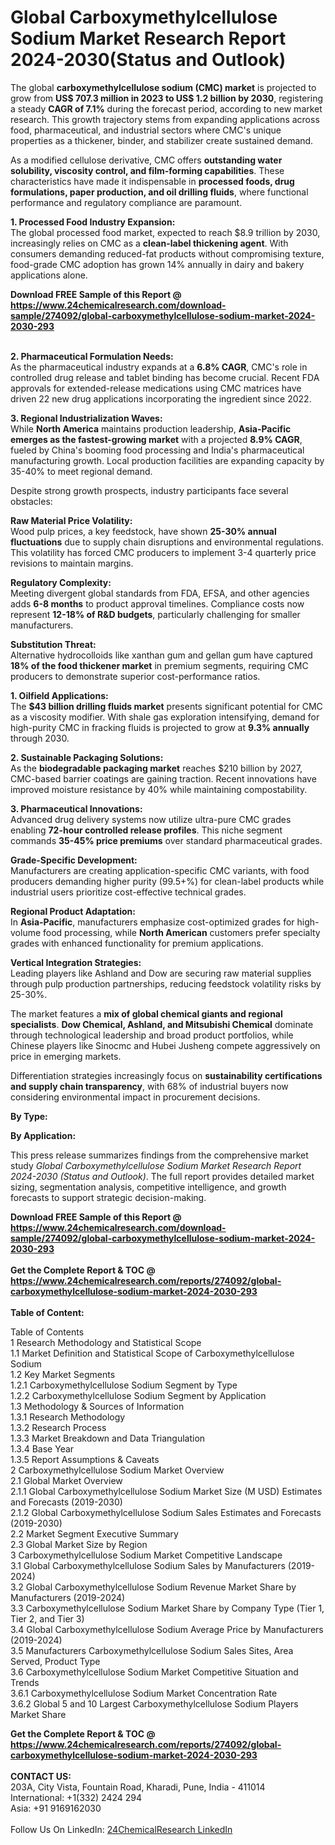 <h1>Global Carboxymethylcellulose Sodium Market Research Report 2024-2030(Status and Outlook)</h1><p>The global <strong>carboxymethylcellulose sodium (CMC) market</strong> is projected to grow from <strong>US$ 707.3 million in 2023 to US$ 1.2 billion by 2030</strong>, registering a steady <strong>CAGR of 7.1%</strong> during the forecast period, according to new market research. This growth trajectory stems from expanding applications across food, pharmaceutical, and industrial sectors where CMC's unique properties as a thickener, binder, and stabilizer create sustained demand.</p><p>As a modified cellulose derivative, CMC offers <strong>outstanding water solubility, viscosity control, and film-forming capabilities</strong>. These characteristics have made it indispensable in <strong>processed foods, drug formulations, paper production, and oil drilling fluids</strong>, where functional performance and regulatory compliance are paramount.</p><p><strong>1. Processed Food Industry Expansion:</strong><br>
The global processed food market, expected to reach $8.9 trillion by 2030, increasingly relies on CMC as a <strong>clean-label thickening agent</strong>. With consumers demanding reduced-fat products without compromising texture, food-grade CMC adoption has grown 14% annually in dairy and bakery applications alone.</p><div><b>Download FREE Sample of this Report @ 
            <a href="https://www.24chemicalresearch.com/download-sample/274092/global-carboxymethylcellulose-sodium-market-2024-2030-293">
            https://www.24chemicalresearch.com/download-sample/274092/global-carboxymethylcellulose-sodium-market-2024-2030-293</a></b></div><br><p><strong>2. Pharmaceutical Formulation Needs:</strong><br>
As the pharmaceutical industry expands at a <strong>6.8% CAGR</strong>, CMC's role in controlled drug release and tablet binding has become crucial. Recent FDA approvals for extended-release medications using CMC matrices have driven 22 new drug applications incorporating the ingredient since 2022.</p><p><strong>3. Regional Industrialization Waves:</strong><br>
While <strong>North America</strong> maintains production leadership, <strong>Asia-Pacific emerges as the fastest-growing market</strong> with a projected <strong>8.9% CAGR</strong>, fueled by China's booming food processing and India's pharmaceutical manufacturing growth. Local production facilities are expanding capacity by 35-40% to meet regional demand.</p><p>Despite strong growth prospects, industry participants face several obstacles:</p><p><strong>Raw Material Price Volatility:</strong><br>
	Wood pulp prices, a key feedstock, have shown <strong>25-30% annual fluctuations</strong> due to supply chain disruptions and environmental regulations. This volatility has forced CMC producers to implement 3-4 quarterly price revisions to maintain margins.</p><p><strong>Regulatory Complexity:</strong><br>
	Meeting divergent global standards from FDA, EFSA, and other agencies adds <strong>6-8 months</strong> to product approval timelines. Compliance costs now represent <strong>12-18% of R&amp;D budgets</strong>, particularly challenging for smaller manufacturers.</p><p><strong>Substitution Threat:</strong><br>
	Alternative hydrocolloids like xanthan gum and gellan gum have captured <strong>18% of the food thickener market</strong> in premium segments, requiring CMC producers to demonstrate superior cost-performance ratios.</p><p><strong>1. Oilfield Applications:</strong><br>
The <strong>$43 billion drilling fluids market</strong> presents significant potential for CMC as a viscosity modifier. With shale gas exploration intensifying, demand for high-purity CMC in fracking fluids is projected to grow at <strong>9.3% annually</strong> through 2030.</p><p><strong>2. Sustainable Packaging Solutions:</strong><br>
As the <strong>biodegradable packaging market</strong> reaches $210 billion by 2027, CMC-based barrier coatings are gaining traction. Recent innovations have improved moisture resistance by 40% while maintaining compostability.</p><p><strong>3. Pharmaceutical Innovations:</strong><br>
Advanced drug delivery systems now utilize ultra-pure CMC grades enabling <strong>72-hour controlled release profiles</strong>. This niche segment commands <strong>35-45% price premiums</strong> over standard pharmaceutical grades.</p><p><strong>Grade-Specific Development:</strong><br>
	Manufacturers are creating application-specific CMC variants, with food producers demanding higher purity (99.5+%) for clean-label products while industrial users prioritize cost-effective technical grades.</p><p><strong>Regional Product Adaptation:</strong><br>
	In <strong>Asia-Pacific</strong>, manufacturers emphasize cost-optimized grades for high-volume food processing, while <strong>North American</strong> customers prefer specialty grades with enhanced functionality for premium applications.</p><p><strong>Vertical Integration Strategies:</strong><br>
	Leading players like Ashland and Dow are securing raw material supplies through pulp production partnerships, reducing feedstock volatility risks by 25-30%.</p><p>The market features a <strong>mix of global chemical giants and regional specialists</strong>. <strong>Dow Chemical, Ashland, and Mitsubishi Chemical</strong> dominate through technological leadership and broad product portfolios, while Chinese players like Sinocmc and Hubei Jusheng compete aggressively on price in emerging markets.</p><p>Differentiation strategies increasingly focus on <strong>sustainability certifications and supply chain transparency</strong>, with 68% of industrial buyers now considering environmental impact in procurement decisions.</p><p><strong>By Type:</strong></p><p><strong>By Application:</strong></p><p>This press release summarizes findings from the comprehensive market study <em>Global Carboxymethylcellulose Sodium Market Research Report 2024-2030 (Status and Outlook)</em>. The full report provides detailed market sizing, segmentation analysis, competitive intelligence, and growth forecasts to support strategic decision-making.</p><div><b>Download FREE Sample of this Report @ 
            <a href="https://www.24chemicalresearch.com/download-sample/274092/global-carboxymethylcellulose-sodium-market-2024-2030-293">
            https://www.24chemicalresearch.com/download-sample/274092/global-carboxymethylcellulose-sodium-market-2024-2030-293</a></b></div><br><div><b>Get the Complete Report & TOC @ 
            <a href="https://www.24chemicalresearch.com/reports/274092/global-carboxymethylcellulose-sodium-market-2024-2030-293">
            https://www.24chemicalresearch.com/reports/274092/global-carboxymethylcellulose-sodium-market-2024-2030-293</a></b></div><br>
            <b>Table of Content:</b><p>Table of Contents<br />
1 Research Methodology and Statistical Scope<br />
1.1 Market Definition and Statistical Scope of Carboxymethylcellulose Sodium<br />
1.2 Key Market Segments<br />
1.2.1 Carboxymethylcellulose Sodium Segment by Type<br />
1.2.2 Carboxymethylcellulose Sodium Segment by Application<br />
1.3 Methodology & Sources of Information<br />
1.3.1 Research Methodology<br />
1.3.2 Research Process<br />
1.3.3 Market Breakdown and Data Triangulation<br />
1.3.4 Base Year<br />
1.3.5 Report Assumptions & Caveats<br />
2 Carboxymethylcellulose Sodium Market Overview<br />
2.1 Global Market Overview<br />
2.1.1 Global Carboxymethylcellulose Sodium Market Size (M USD) Estimates and Forecasts (2019-2030)<br />
2.1.2 Global Carboxymethylcellulose Sodium Sales Estimates and Forecasts (2019-2030)<br />
2.2 Market Segment Executive Summary<br />
2.3 Global Market Size by Region<br />
3 Carboxymethylcellulose Sodium Market Competitive Landscape<br />
3.1 Global Carboxymethylcellulose Sodium Sales by Manufacturers (2019-2024)<br />
3.2 Global Carboxymethylcellulose Sodium Revenue Market Share by Manufacturers (2019-2024)<br />
3.3 Carboxymethylcellulose Sodium Market Share by Company Type (Tier 1, Tier 2, and Tier 3)<br />
3.4 Global Carboxymethylcellulose Sodium Average Price by Manufacturers (2019-2024)<br />
3.5 Manufacturers Carboxymethylcellulose Sodium Sales Sites, Area Served, Product Type<br />
3.6 Carboxymethylcellulose Sodium Market Competitive Situation and Trends<br />
3.6.1 Carboxymethylcellulose Sodium Market Concentration Rate<br />
3.6.2 Global 5 and 10 Largest Carboxymethylcellulose Sodium Players Market Share </p><div><b>Get the Complete Report & TOC @ 
            <a href="https://www.24chemicalresearch.com/reports/274092/global-carboxymethylcellulose-sodium-market-2024-2030-293">
            https://www.24chemicalresearch.com/reports/274092/global-carboxymethylcellulose-sodium-market-2024-2030-293</a></b></div><br><b>CONTACT US:</b><br>
            203A, City Vista, Fountain Road, Kharadi, Pune, India - 411014<br>
            International: +1(332) 2424 294<br>
            Asia: +91 9169162030 <br><br>
            Follow Us On LinkedIn: <a href="https://www.linkedin.com/company/24chemicalresearch/">24ChemicalResearch LinkedIn</a>